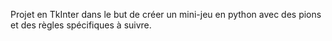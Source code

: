 Projet en TkInter dans le but de créer un mini-jeu en python avec des pions et des règles spécifiques à suivre.
